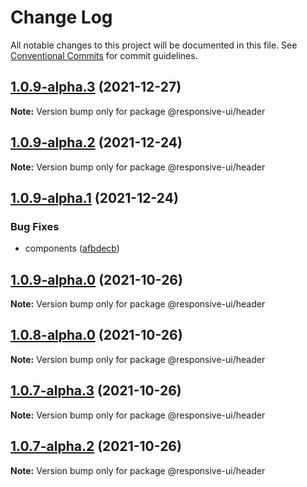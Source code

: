 # Change Log

All notable changes to this project will be documented in this file.
See [Conventional Commits](https://conventionalcommits.org) for commit guidelines.

## [1.0.9-alpha.3](https://github.com/wetix/responsive-ui/compare/v1.0.9-alpha.2...v1.0.9-alpha.3) (2021-12-27)

**Note:** Version bump only for package @responsive-ui/header





## [1.0.9-alpha.2](https://github.com/wetix/responsive-ui/compare/v1.0.9-alpha.1...v1.0.9-alpha.2) (2021-12-24)

**Note:** Version bump only for package @responsive-ui/header





## [1.0.9-alpha.1](https://github.com/wetix/responsive-ui/compare/v1.0.9-alpha.0...v1.0.9-alpha.1) (2021-12-24)


### Bug Fixes

* components ([afbdecb](https://github.com/wetix/responsive-ui/commit/afbdecb0b213fde7416a5860ab60a5d852f43ac1))





## [1.0.9-alpha.0](https://github.com/wetix/responsive-ui/compare/v1.0.8-alpha.0...v1.0.9-alpha.0) (2021-10-26)

**Note:** Version bump only for package @responsive-ui/header





## [1.0.8-alpha.0](https://github.com/wetix/responsive-ui/compare/v1.0.7-alpha.3...v1.0.8-alpha.0) (2021-10-26)

**Note:** Version bump only for package @responsive-ui/header





## [1.0.7-alpha.3](https://github.com/wetix/responsive-ui/compare/v1.0.7-alpha.2...v1.0.7-alpha.3) (2021-10-26)

**Note:** Version bump only for package @responsive-ui/header





## [1.0.7-alpha.2](https://github.com/wetix/responsive-ui/compare/v1.0.7-alpha.1...v1.0.7-alpha.2) (2021-10-26)

**Note:** Version bump only for package @responsive-ui/header
